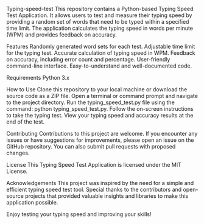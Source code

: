Typing-speed-test
This repository contains a Python-based Typing Speed Test Application. It allows users to test and measure their typing speed by providing a random set of words that need to be typed within a specified time limit. The application calculates the typing speed in words per minute (WPM) and provides feedback on accuracy.

Features
Randomly generated word sets for each test. Adjustable time limit for the typing test. Accurate calculation of typing speed in WPM. Feedback on accuracy, including error count and percentage. User-friendly command-line interface. Easy-to-understand and well-documented code.

Requirements
Python 3.x

How to Use
Clone this repository to your local machine or download the source code as a ZIP file. Open a terminal or command prompt and navigate to the project directory. Run the typing_speed_test.py file using the command: python typing_speed_test.py. Follow the on-screen instructions to take the typing test. View your typing speed and accuracy results at the end of the test.

Contributing
Contributions to this project are welcome. If you encounter any issues or have suggestions for improvements, please open an issue on the GitHub repository. You can also submit pull requests with proposed changes.

License
This Typing Speed Test Application is licensed under the MIT License.

Acknowledgements
This project was inspired by the need for a simple and efficient typing speed test tool. Special thanks to the contributors and open-source projects that provided valuable insights and libraries to make this application possible.

Enjoy testing your typing speed and improving your skills!

